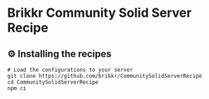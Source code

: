 # Brikkr Community Solid Server Recipe
## ⚙️ Installing the recipes
```shell
# Load the configurations to your server
git clone https://github.com/brikkr/CommunitySolidServerRecipe
cd CommunitySolidServerRecipe
npm ci 
```
